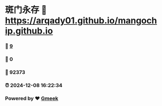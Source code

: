 # 斑门永存 :link: https://arqady01.github.io/mangochip.github.io 
### :page_facing_up: [9](https://arqady01.github.io/mangochip.github.io/tag.html) 
### :speech_balloon: 0 
### :hibiscus: 92373 
### :alarm_clock: 2024-12-08 16:22:34 
### Powered by :heart: [Gmeek](https://github.com/Meekdai/Gmeek)
